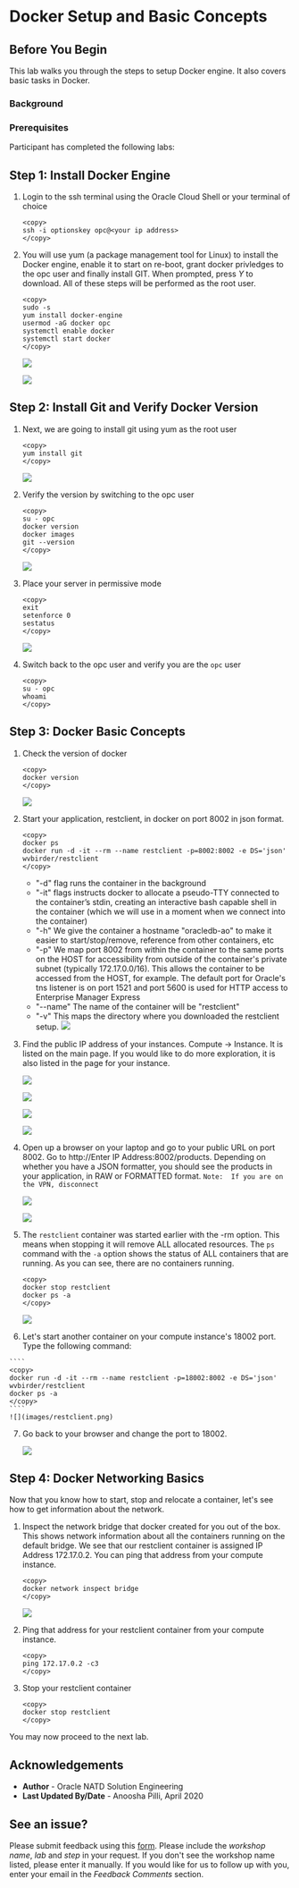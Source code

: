 # Docker Setup and Basic Concepts

## Before You Begin

This lab walks you through the steps to setup Docker engine.  It also covers basic tasks in Docker.

### Background


### Prerequisites

Participant has completed the following labs:


## Step 1:  Install Docker Engine
1. Login to the ssh terminal using the Oracle Cloud Shell or your terminal of choice

    ````
    <copy>
    ssh -i optionskey opc@<your ip address>
    </copy>
    ````

2. You will use yum (a package management tool for Linux) to install the Docker engine, enable it to start on re-boot, grant docker privledges to the opc user and finally install GIT.  When prompted, press *Y* to download.  All of these steps will be performed as the root user.

    ````
    <copy>
    sudo -s
    yum install docker-engine
    usermod -aG docker opc
    systemctl enable docker
    systemctl start docker
    </copy>
    ````
    ![](images/python1.png) 

    ![](images/python2.png) 

## Step 2:  Install Git and Verify Docker Version
1. Next, we are going to install git using yum as the root user

    ````
    <copy>
    yum install git
    </copy>
    ````
    ![](images/installgit.png) 

2.  Verify the version by switching to the opc user

    ````
    <copy>
    su - opc
    docker version
    docker images
    git --version
    </copy>
    ````
    ![](images/gitversion.png) 

3.  Place your server in permissive mode

    ````
    <copy>
    exit
    setenforce 0
    sestatus
    </copy>
    ````
    ![](images/setenforce.png) 

4. Switch back to the opc user and verify you are the `opc` user

    ````
    <copy>
    su - opc
    whoami
    </copy>
    `````

## Step 3: Docker Basic Concepts

1.  Check the version of docker

    ````
    <copy>
    docker version
    </copy>
    ````
    ![](images/dockerversion2.png) 

2.  Start your application, restclient, in docker on port 8002 in json format.  


    ````
    <copy>
    docker ps
    docker run -d -it --rm --name restclient -p=8002:8002 -e DS='json' wvbirder/restclient
    </copy>
    ````

    - "-d" flag runs the container in the background
    - "-it" flags instructs docker to allocate a pseudo-TTY connected to the container’s stdin, creating an interactive bash capable shell in the container (which we will use in a moment when we connect into the container)
    - "-h" We give the container a hostname "oracledb-ao" to make it easier to start/stop/remove, reference from other containers, etc
    - "-p" We map port 8002 from within the container to the same ports on the HOST for accessibility from outside of the container's private subnet (typically 172.17.0.0/16). This allows the container to be accessed from the HOST, for example. The default port for Oracle's tns listener is on port 1521 and port 5600 is used for HTTP access to Enterprise Manager Express
    - "--name" The name of the container will be "restclient"
    - "-v" This maps the directory where you downloaded the restclient setup.
    ![](images/dockerps.png) 

3.  Find the public IP address of your instances.  Compute -> Instance. It is listed on the main page.  If you would like to do more exploration, it is also listed in the page for your instance.

    ![](images/computeinstance.png) 

    ![](images/instance-public-ip.png)

    ![](images/selectdboptions2.png) 

    ![](images/dboptions2.png) 

4.  Open up a browser on your laptop and go to your public URL on port 8002.  Go to http://Enter IP Address:8002/products. Depending on whether you have a JSON formatter, you should see the products in your application, in RAW or FORMATTED format.  `Note:  If you are on the VPN, disconnect`

    ![](images/products2-8002.png) 

    ![](images/products.png)    

5.  The `restclient` container was started earlier with the -rm option.  This means when stopping it will remove ALL allocated resources.  The `ps` command with the `-a` option shows the status of ALL containers that are running.  As you can see, there are no containers running.

    ````
    <copy>
    docker stop restclient
    docker ps -a
    </copy>
    ````
    ![](images/restclient2.png)

 6.  Let's start another container on your compute instance's 18002 port.  Type the following command:

    ````
    <copy>
    docker run -d -it --rm --name restclient -p=18002:8002 -e DS='json' wvbirder/restclient
    docker ps -a
    </copy>
    ```` 
    ![](images/restclient.png)

7.  Go back to your browser and change the port to 18002.

    ![](images/18002.png)

## Step 4: Docker Networking Basics

Now that you know how to start, stop and relocate a container, let's see how to get information about the network.

1.  Inspect the network bridge that docker created for you out of the box.  This shows network information about all the containers running on the default bridge. We see that our restclient container is assigned IP Address 172.17.0.2. You can ping that address from your compute instance.

    ````
    <copy>
    docker network inspect bridge
    </copy>
    ````
    ![](images/network.png)

2.  Ping that address for your restclient container from your compute instance.

    ````
    <copy>
    ping 172.17.0.2 -c3
    </copy>
    ````
4.  Stop your restclient container

    ````
    <copy>
    docker stop restclient
    </copy>
    ````

You may now proceed to the next lab.

## Acknowledgements
* **Author** - Oracle NATD Solution Engineering
* **Last Updated By/Date** - Anoosha Pilli, April 2020

## See an issue?
Please submit feedback using this [form](https://apexapps.oracle.com/pls/apex/f?p=133:1:::::P1_FEEDBACK:1). Please include the *workshop name*, *lab* and *step* in your request.  If you don't see the workshop name listed, please enter it manually. If you would like for us to follow up with you, enter your email in the *Feedback Comments* section. 
